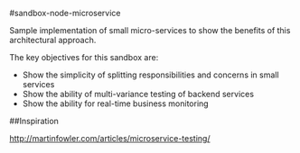 #sandbox-node-microservice

Sample implementation of small micro-services to show the benefits of this architectural approach.

The key objectives for this sandbox are:

* Show the simplicity of splitting responsibilities and concerns in small services
* Show the ability of multi-variance testing of backend services
* Show the ability for real-time business monitoring


##Inspiration

http://martinfowler.com/articles/microservice-testing/


